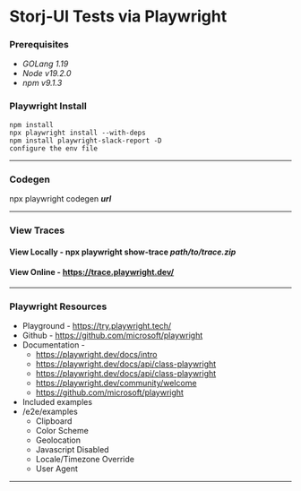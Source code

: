 # Storj-UI Tests via Playwright

### Prerequisites
- _GOLang 1.19_
- _Node v19.2.0_
- _npm v9.1.3_
### Playwright Install
```
npm install
npx playwright install --with-deps
npm install playwright-slack-report -D
configure the env file
```
*****
### Codegen
npx playwright codegen **_url_**
*****
### View Traces
#### View Locally - npx playwright show-trace *__path/to/trace.zip__*
#### View Online - https://trace.playwright.dev/
*****
### Playwright Resources
- Playground - https://try.playwright.tech/
- Github - https://github.com/microsoft/playwright
- Documentation - 
  - https://playwright.dev/docs/intro
  - https://playwright.dev/docs/api/class-playwright
  - https://playwright.dev/docs/api/class-playwright
  - https://playwright.dev/community/welcome
  - https://github.com/microsoft/playwright
- Included examples
- /e2e/examples
    - Clipboard
    - Color Scheme
    - Geolocation
    - Javascript Disabled
    - Locale/Timezone Override
    - User Agent
*****
